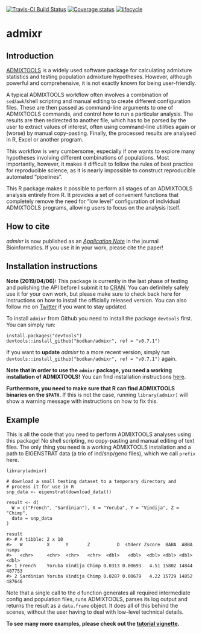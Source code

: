 <!-- README.md is generated from README.Rmd. Please edit that file -->

[![Travis-CI Build
Status](https://travis-ci.org/bodkan/admixr.svg?branch=master)](https://travis-ci.org/bodkan/admixr)
[![Coverage
status](https://codecov.io/gh/bodkan/admixr/branch/master/graph/badge.svg)](https://codecov.io/github/bodkan/admixr?branch=master)
[![lifecycle](https://img.shields.io/badge/lifecycle-maturing-blue.svg)](https://www.tidyverse.org/lifecycle/#maturing)

admixr
======

Introduction
------------

[ADMIXTOOLS](https://github.com/DReichLab/AdmixTools/) is a widely used
software package for calculating admixture statistics and testing
population admixture hypotheses. However, although powerful and
comprehensive, it is not exactly known for being user-friendly.

A typical ADMIXTOOLS workflow often involves a combination of
`sed`/`awk`/shell scripting and manual editing to create different
configuration files. These are then passed as command-line arguments to
one of ADMIXTOOLS commands, and control how to run a particular
analysis. The results are then redirected to another file, which has to
be parsed by the user to extract values of interest, often using
command-line utilities again or (worse) by manual copy-pasting. Finally,
the processed results are analysed in R, Excel or another program.

This workflow is very cumbersome, especially if one wants to explore
many hypotheses involving different combinations of populations. Most
importantly, however, it makes it difficult to follow the rules of best
practice for reproducible science, as it is nearly impossible to
construct reproducible automated “pipelines”.

This R package makes it possible to perform all stages of an ADMIXTOOLS
analysis entirely from R. It provides a set of convenient functions that
completely remove the need for “low level” configuration of individual
ADMIXTOOLS programs, allowing users to focus on the analysis itself.

How to cite
-----------

*admixr* is now published as an [*Application
Note*](https://doi.org/10.1093/bioinformatics/btz030) in the journal
Bioinformatics. If you use it in your work, please cite the paper!

Installation instructions
-------------------------

**Note (2019/04/06):** This package is currently in the last phase of
testing and polishing the API before I submit it to
[CRAN](https://cran.r-project.org). You can definitely safely use it for
your own work, but please make sure to check back here for instructions
on how to install the officially released version. You can also follow
me on [Twitter](https://www.twitter.com/fleventy5) if you want to stay
updated.

To install `admixr` from Github you need to install the package
`devtools` first. You can simply run:

    install.packages("devtools")
    devtools::install_github("bodkan/admixr", ref = "v0.7.1")

If you want to **update** *admixr* to a more recent version, simply run
`devtools::install_github("bodkan/admixr", ref = "v0.7.1")` again.

**Note that in order to use the `admixr` package, you need a working
installation of ADMIXTOOLS!** You can find installation instructions
[here](https://github.com/DReichLab/AdmixTools/blob/master/README.INSTALL).

**Furthermore, you need to make sure that R can find ADMIXTOOLS binaries
on the `$PATH`.** If this is not the case, running `library(admixr)`
will show a warning message with instructions on how to fix this.

Example
-------

This is all the code that you need to perform ADMIXTOOLS analyses using
this package! No shell scripting, no copy-pasting and manual editing of
text files. The only thing you need is a working ADMIXTOOLS installation
and a path to EIGENSTRAT data (a trio of ind/snp/geno files), which we
call `prefix` here.

    library(admixr)

    # download a small testing dataset to a temporary directory and
    # process it for use in R
    snp_data <- eigenstrat(download_data())

    result <- d(
      W = c("French", "Sardinian"), X = "Yoruba", Y = "Vindija", Z = "Chimp",
      data = snp_data
    )

    result
    #> # A tibble: 2 x 10
    #>   W         X      Y       Z          D  stderr Zscore  BABA  ABBA  nsnps
    #>   <chr>     <chr>  <chr>   <chr>  <dbl>   <dbl>  <dbl> <dbl> <dbl>  <dbl>
    #> 1 French    Yoruba Vindija Chimp 0.0313 0.00693   4.51 15802 14844 487753
    #> 2 Sardinian Yoruba Vindija Chimp 0.0287 0.00679   4.22 15729 14852 487646

Note that a single call to the `d` function generates all required
intermediate config and population files, runs ADMIXTOOLS, parses its
log output and returns the result as a `data.frame` object. It does all
of this behind the scenes, without the user having to deal with
low-level technical details.

**To see many more examples, please check out the [tutorial
vignette](https://bodkan.net/admixr/articles/tutorial.html).**
